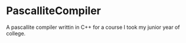 # PascalliteCompiler

A pascallite compiler writtin in C++ for a course I took my junior year of college. 
